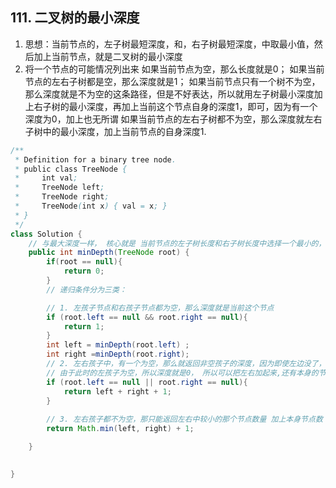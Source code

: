## 111. 二叉树的最小深度

1. 思想：当前节点的，左子树最短深度，和，右子树最短深度，中取最小值，然后加上当前节点，就是二叉树的最小深度
2. 将一个节点的可能情况列出来
    如果当前节点为空，那么长度就是0；
		如果当前节点的左右子树都是空，那么深度就是1；
		如果当前节点只有一个树不为空，那么深度就是不为空的这条路径，但是不好表达，所以就用左子树最小深度加上右子树的最小深度，再加上当前这个节点自身的深度1，即可，因为有一个深度为0，加上也无所谓
		如果当前节点的左右子树都不为空，那么深度就左右子树中的最小深度，加上当前节点的自身深度1.

```java
/**
 * Definition for a binary tree node.
 * public class TreeNode {
 *     int val;
 *     TreeNode left;
 *     TreeNode right;
 *     TreeNode(int x) { val = x; }
 * }
 */
class Solution {
    // 与最大深度一样， 核心就是 当前节点的左子树长度和右子树长度中选择一个最小的，
    public int minDepth(TreeNode root) {
        if(root == null){
            return 0;
        }
        // 递归条件分为三类：

        // 1. 左孩子节点和右孩子节点都为空，那么深度就是当前这个节点
        if (root.left == null && root.right == null){
            return 1;
        }
        int left = minDepth(root.left) ;
        int right =minDepth(root.right);
        // 2. 左右孩子中，有一个为空，那么就返回非空孩子的深度，因为即使左边没了，右边的依旧算当前节点的
        // 由于此时的左孩子为空，所以深度就是0， 所以可以把左右加起来,还有本身的节点数1
        if (root.left == null || root.right == null){   
            return left + right + 1;
        }
       
        // 3. 左右孩子都不为空，那只能返回左右中较小的那个节点数量 加上本身节点数
        return Math.min(left, right) + 1;

    }

    
}
```

